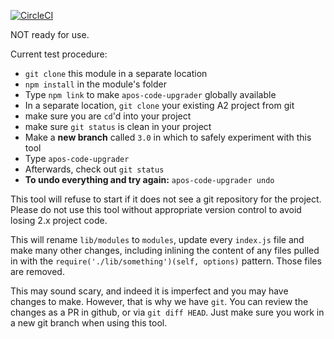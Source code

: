 [![CircleCI](https://circleci.com/gh/apostrophecms/code-upgrader/tree/master.svg?style=svg)](https://circleci.com/gh/apostrophecms/code-upgrader/tree/master)

NOT ready for use.

Current test procedure:

* `git clone` this module in a separate location
* `npm install` in the module's folder
* Type `npm link` to make `apos-code-upgrader` globally available
* In a separate location, `git clone` your existing A2 project from git
* make sure you are `cd`'d into your project
* make sure `git status` is clean in your project
* Make a **new branch** called `3.0` in which to safely experiment with this tool
* Type `apos-code-upgrader`
* Afterwards, check out `git status`
* **To undo everything and try again:** `apos-code-upgrader undo`

This tool will refuse to start if it does not see a git repository for the project. Please do not use this tool without appropriate version control to avoid losing 2.x project code.

This will rename `lib/modules` to `modules`, update every `index.js` file and make many other changes, including inlining the content of any files pulled in with the `require('./lib/something')(self, options)` pattern. Those files are removed.

This may sound scary, and indeed it is imperfect and you may have changes to make. However, that is why we have `git`. You can review the changes as a PR in github, or via `git diff HEAD`. Just make sure you work in a new git branch when using this tool.
